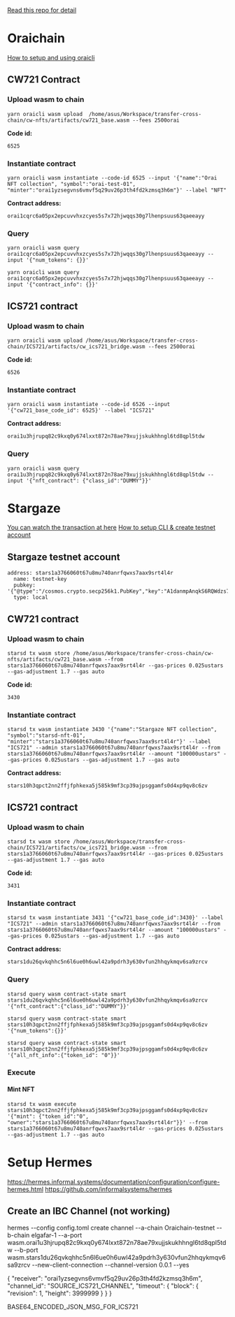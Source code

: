 [Read this repo for detail](https://github.com/arkprotocol/ics721-tools/tree/main)

# Oraichain

[How to setup and using oraicli](https://github.com/hien-p/Oraichain101)

## CW721 Contract

### Upload wasm to chain

```
yarn oraicli wasm upload  /home/asus/Workspace/transfer-cross-chain/cw-nfts/artifacts/cw721_base.wasm --fees 2500orai
```

<b>Code id:</b>

```
6525
```

### Instantiate contract

```
yarn oraicli wasm instantiate --code-id 6525 --input '{"name":"Orai NFT collection", "symbol":"orai-test-01", "minter":"orai1yzsegvns6vmvf5q29uv26p3th4fd2kzmsq3h6m"}' --label "NFT"
```

<b>Contract address:</b>

```
orai1cqrc6a05px2epcuvvhxzcyes5s7x72hjwqqs30g7lhenpsuus63qaeeayy
```

### Query

```
yarn oraicli wasm query orai1cqrc6a05px2epcuvvhxzcyes5s7x72hjwqqs30g7lhenpsuus63qaeeayy --input '{"num_tokens": {}}'
```

```
yarn oraicli wasm query orai1cqrc6a05px2epcuvvhxzcyes5s7x72hjwqqs30g7lhenpsuus63qaeeayy --input '{"contract_info": {}}'
```

## ICS721 contract

### Upload wasm to chain

```
yarn oraicli wasm upload /home/asus/Workspace/transfer-cross-chain/ICS721/artifacts/cw_ics721_bridge.wasm --fees 2500orai
```

<b>Code id:</b>

```
6526
```

### Instantiate contract

```
yarn oraicli wasm instantiate --code-id 6526 --input '{"cw721_base_code_id": 6525}' --label "ICS721"
```

<b>Contract address:</b>

```
orai1u3hjrupq82c9kxq0y674lxxt872n78ae79xujjskukhhngl6td8qpl5tdw
```

### Query

```
yarn oraicli wasm query orai1u3hjrupq82c9kxq0y674lxxt872n78ae79xujjskukhhngl6td8qpl5tdw --input '{"nft_contract": {"class_id":"DUMMY"}}'
```

# Stargaze

[You can watch the transaction at here](https://testnet-explorer.publicawesome.dev/stargaze/tx/6DF2AE9003C1012498E9BE3FEEC1EE84894A1CCA0E2CC08B1D3228093E7FDE87)
[How to setup CLI & create testnet account](https://docs.stargaze.zone/developers/cosmwasm-smart-contracts/testnet)

## Stargaze testnet account

```
address: stars1a3766060t67u8mu740anrfqwxs7aax9srt4l4r
  name: testnet-key
  pubkey: '{"@type":"/cosmos.crypto.secp256k1.PubKey","key":"A1danmpAnqkS6RQWdzs7NTlL1UWLfo0uZ13MoidP92wg"}'
  type: local
```

## CW721 contract

### Upload wasm to chain

```
starsd tx wasm store /home/asus/Workspace/transfer-cross-chain/cw-nfts/artifacts/cw721_base.wasm --from stars1a3766060t67u8mu740anrfqwxs7aax9srt4l4r --gas-prices 0.025ustars --gas-adjustment 1.7 --gas auto
```

<b>Code id:</b>

```
3430
```

### Instantiate contract

```
starsd tx wasm instantiate 3430 '{"name":"Stargaze NFT collection", "symbol":"starsd-nft-01", "minter":"stars1a3766060t67u8mu740anrfqwxs7aax9srt4l4r"}' --label "ICS721" --admin stars1a3766060t67u8mu740anrfqwxs7aax9srt4l4r --from stars1a3766060t67u8mu740anrfqwxs7aax9srt4l4r --amount "100000ustars" --gas-prices 0.025ustars --gas-adjustment 1.7 --gas auto
```

<b>Contract address:</b>

```
stars10h3qpct2nn2ffjfphkexa5j585k9mf3cp39ajpsggamfs0d4xp9qv8c6zv
```

## ICS721 contract

### Upload wasm to chain

```
starsd tx wasm store /home/asus/Workspace/transfer-cross-chain/ICS721/artifacts/cw_ics721_bridge.wasm --from stars1a3766060t67u8mu740anrfqwxs7aax9srt4l4r --gas-prices 0.025ustars --gas-adjustment 1.7 --gas auto
```

<b>Code id:</b>

```
3431
```

### Instantiate contract

```
starsd tx wasm instantiate 3431 '{"cw721_base_code_id":3430}' --label "ICS721" --admin stars1a3766060t67u8mu740anrfqwxs7aax9srt4l4r --from stars1a3766060t67u8mu740anrfqwxs7aax9srt4l4r --amount "100000ustars" --gas-prices 0.025ustars --gas-adjustment 1.7 --gas auto
```

<b>Contract address:</b>

```
stars1du26qvkqhhc5n6l6ue0h6uwl42a9pdrh3y630vfun2hhqykmqv6sa9zrcv
```

### Query

```
starsd query wasm contract-state smart stars1du26qvkqhhc5n6l6ue0h6uwl42a9pdrh3y630vfun2hhqykmqv6sa9zrcv '{"nft_contract":{"class_id":"DUMMY"}}'
```

```
starsd query wasm contract-state smart stars10h3qpct2nn2ffjfphkexa5j585k9mf3cp39ajpsggamfs0d4xp9qv8c6zv '{"num_tokens":{}}'
```

```
starsd query wasm contract-state smart stars10h3qpct2nn2ffjfphkexa5j585k9mf3cp39ajpsggamfs0d4xp9qv8c6zv '{"all_nft_info":{"token_id": "0"}}'
```

### Execute

#### Mint NFT

```
starsd tx wasm execute stars10h3qpct2nn2ffjfphkexa5j585k9mf3cp39ajpsggamfs0d4xp9qv8c6zv '{"mint": {"token_id":"0", "owner":"stars1a3766060t67u8mu740anrfqwxs7aax9srt4l4r"}}' --from stars1a3766060t67u8mu740anrfqwxs7aax9srt4l4r --gas-prices 0.025ustars --gas-adjustment 1.7 --gas auto
```

# Setup Hermes
https://hermes.informal.systems/documentation/configuration/configure-hermes.html
https://github.com/informalsystems/hermes

## Create an IBC Channel (not working)

hermes --config config.toml create channel --a-chain Oraichain-testnet --b-chain elgafar-1 --a-port wasm.orai1u3hjrupq82c9kxq0y674lxxt872n78ae79xujjskukhhngl6td8qpl5tdw --b-port wasm.stars1du26qvkqhhc5n6l6ue0h6uwl42a9pdrh3y630vfun2hhqykmqv6sa9zrcv --new-client-connection --channel-version 0.0.1 --yes

{ "receiver": "orai1yzsegvns6vmvf5q29uv26p3th4fd2kzmsq3h6m", "channel_id": "SOURCE_ICS721_CHANNEL", "timeout": { "block": { "revision": 1, "height": 3999999 } } }

BASE64_ENCODED_JSON_MSG_FOR_ICS721
